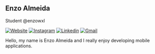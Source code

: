 ## Enzo Almeida

Student @enzowxl

[![Website](https://img.shields.io/badge/Portfolio-000000?style=flat-square&logo=About.me&logoColor=white)]() [![Instagram](https://img.shields.io/badge/@enzowxl-000000?style=flat-square&logo=instagram&logoColor=white)](https://www.instagram.com/enzowxl/) [![Linkedin](https://img.shields.io/badge/Enzo%20Almeida-000000?style=flat-square&logo=linkedin&logoColor=white)](https://www.linkedin.com/in/enzo-a-4b685a222) [![Gmail](https://img.shields.io/badge/enzowxl@proton.me-000000?style=flat-square&logo=gmail&logoColor=white)](mailto:enzowxl@proton.me)

Hello, my name is Enzo Almeida and I really enjoy developing mobile applications.
